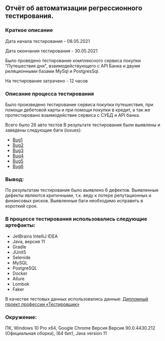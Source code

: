 ## Отчёт об автоматизации регрессионного тестирования.

### Краткое описание

Дата начала тестирования - 08.05.2021

Дата окончания тестирования - 30.05.2021

Было проведено тестирование комплексного сервиса покупки "Путешествия дня", взаимодействующего с API Банка и двумя реляционными базами MySql и PostgresSql.

На тестирование затрачено - 12 часов

### Описание процесса тестирования
Было произведено тестирование сервиса покупки путешествия, при помощи дебетовой карты и при помощи покупки в кредит, а так же протестировано взаимодействие сервиса с СУБД и API банка.

Всего было 26 авто тестов 
В результате тестирования были выявлены и заведены следующие баги (issues):

* [Bug1](https://github.com/boog25/Diplom-1/issues/1)
* [Bug2](https://github.com/boog25/Diplom-1/issues/2)
* [Bug3](https://github.com/boog25/Diplom-1/issues/3)
* [Bug4](https://github.com/boog25/Diplom-1/issues/4)
* [Bug5](https://github.com/boog25/Diplom-1/issues/5)
* [Bug6](https://github.com/boog25/Diplom-1/issues/6)

### Вывод:
По результатам тестирования было выявлено 6 дефектов. Выявленные дефекты являются критичными, т.к. веду к потере репутационных и финансовых рисков. Выявленные баги необходимо исправить в короткий срок.

### В процессе тестирования использовались следующие артефакты:
* JetBrains IntelliJ IDEA
* Java, версия 11
* Gradle
* JUnit5
* Selenide
* MySQL
* PostgreSQL
* Docker
* Allure
* Lombok
* Faker

В качестве тестовых данных использовались данные: [Дипломный проект профессии «Тестировщик»](https://github.com/netology-code/qa-diploma)

### Окружение: 
ПК, Windows 10 Pro x64, Google Chrome Версия Версия 90.0.4430.212 (Официальная сборка), (64 бит), Java version 11
